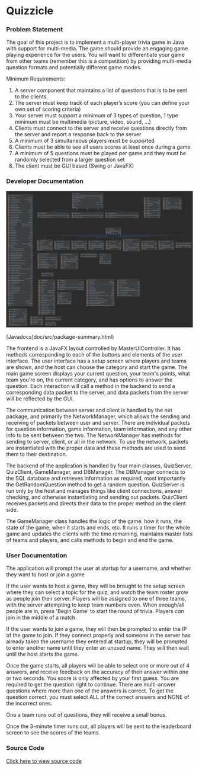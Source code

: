 # Quizzicle

### Problem Statement
The goal of this project is to implement a multi-player trivia game in Java with support for
multi-media. The game should provide an engaging game playing experience for the users. You
will want to differentiate your game from other teams (remember this is a competition) by
providing multi-media question formats and potentially different game modes.

Minimum Requirements:
1. A server component that maintains a list of questions that is to be sent to the clients.
2. The server must keep track of each player’s score (you can define your own set of
scoring criteria)
3. Your server must support a minimum of 3 types of question, 1 type minimum must be
multimedia (picture, video, sound, …)
4. Clients must connect to the server and receive questions directly from the server and
report a response back to the server
5. A minimum of 3 simultaneous players must be supported
6. Clients must be able to see all users scores at least once during a game
7. A minimum of 5 questions must be played per game and they must be randomly
selected from a larger question set
8. The client must be GUI based (Swing or JavaFX)

### Developer Documentation

![uml_diagram](doc/UML2.png)

[Javadocs]doc/src/package-summary.html)

The frontend is a JavaFX layout controlled by MasterUIController. It has methods corresponding to each of the buttons and elements of the user interface. The user interface has a setup screen where players and teams are shown, and the host can choose the category and start the game. The main game screen displays your current question, your team's points, what team you're on, the current category, and has options to answer the question. Each interaction will call a method in the backend to send a corresponding data packet to the server, and data packets from the server will be reflected by the GUI.

The communication between server and client is handled by the net package, and primarily the NetworkManager, which allows the sending and receiving of packets between user and server. There are individual packets for question information, game information, team information, and any other info to be sent between the two. The NetworkManager has methods for sending to server, client, or all in the network. To use the network, packets are instantiated with the proper data and these methods are used to send them to their destination.

The backend of the application is handled by four main classes, QuizServer, QuizClient, GameManager, and DBManager. The DBManager connects to the SQL database and retrieves information as required, most importantly the GetRandomQuestion method to get a random question. QuizServer is run only by the host and manages things like client connections, answer checking, and otherwise instantiating and sending out packets. QuizClient receives packets and directs their data to the proper method on the client side. 

The GameManager class handles the logic of the game: how it runs, the state of the game, when it starts and ends, etc. It runs a timer for the whole game and updates the clients with the time remaining, maintains master lists of teams and players, and calls methods to begin and end the game. 


### User Documentation
The application will prompt the user at startup for a username, and whether they want to host or join a game

If the user wants to host a game, they will be brought to the setup screen where they can select a topic for the quiz, and watch the team roster grow as people join their server. Players will be assigned to one of three teams, with the server attempting to keep team numbers even. When enough/all people are in, press 'Begin Game' to start the round of trivia. Players _can_ join in the middle of a match.

If the user wants to join a game, they will then be prompted to enter the IP of the game to join. If they connect properly and someone in the server has already taken the username they entered at startup, they will be prompted to enter another name until they enter an unused name. They will then wait until the host starts the game.

Once the game starts, all players will be able to select one or more out of 4 answers, and receive feedback on the accuracy of their answer within one or two seconds. You score is only affected by your first guess. You are required to get the question right to continue. There are multi-answer questions where more than one of the answers is correct. To get the question correct, you must select ALL of the correct answers and NONE of the incorrect ones.

One a team runs out of questions, they will receive a small bonus.

Once the 3-minute timer runs out, all players will be sent to the leaderboard screen to see the scores of the teams.

### Source Code
[Click here to view source code](src)
